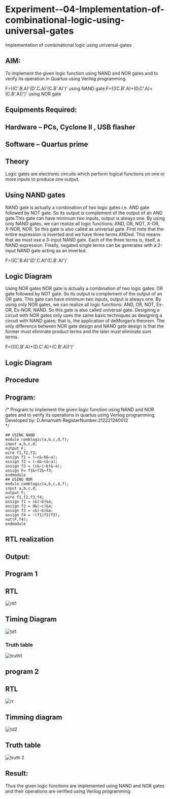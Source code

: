 # Experiment--04-Implementation-of-combinational-logic-using-universal-gates
Implementation of combinational logic using universal-gates
 
## AIM:
To implement the given logic function using NAND and NOR gates and to verify its operation in Quartus using Verilog programming.

F=((C'.B.A)'(D'.C.A)'(C.B'.A)')' using NAND gate
F=(((C.B'.A)+(D.C'.A)+(C.B'.A))')' using NOR gate
## Equipments Required:
## Hardware – PCs, Cyclone II , USB flasher
## Software – Quartus prime


## Theory
Logic gates are electronic circuits which perform logical functions on one or more inputs to produce one output. 

## Using NAND gates
NAND gate is actually a combination of two logic gates i.e. AND gate followed by NOT gate. So its output is complement of the output of an AND gate.This gate can have minimum two inputs, output is always one. By using only NAND gates, we can realize all logic functions: AND, OR, NOT, X-OR, X-NOR, NOR. So this gate is also called as universal gate. First note that the entire expression is inverted and we have three terms ANDed. This means that we must use a 3-input NAND gate. Each of the three terms is, itself, a NAND expression. Finally, negated single terms can be generates with a 2-input NAND gate acting as an inverted.

F=((C'.B.A)'(D'.C.A)'(C.B'.A)')'

## Logic Diagram

Using NOR gates
NOR gate is actually a combination of two logic gates: OR gate followed by NOT gate. So its output is complement of the output of an OR gate. This gate can have minimum two inputs, output is always one. By using only NOR gates, we can realize all logic functions: AND, OR, NOT, Ex-OR, Ex-NOR, NAND. So this gate is also called universal gate. Designing a circuit with NOR gates only uses the same basic techniques as designing a circuit with NAND gates; that is, the application of deMorgan’s theorem. The only difference between NOR gate design and NAND gate design is that the former must eliminate product terms and the later must eliminate sum terms.

F=(((C.B'.A)+(D.C'.A)+(C.B'.A))')'

## Logic Diagram
## Procedure
## Program:
/*
Program to implement the given logic function using NAND and NOR gates and to verify its operations in quartus using Verilog programming.
Developed by: D.Amarnath 
RegisterNumber:212221240012  
*/
```
## USING NAND
module comblogic(a,b,c,d,f);
input a,b,c,d;
output F;
wire f1,f2,f3;
assign f1 = (~c&~b&~a);
assign f2 = (~d&~c&~a);
assign f3 = (c&~(~b)&~a);
assign F= f1&~f2&~f3;
endmodule
## USING NOR
module comblogic(a,b,c,d,f);
input a,b,c,d;
output F;
wire f1,f2,f3,f4;
assign f1 = c&(~b)&a;
assign f2 = d&(~c)&a;
assign f3 = c&(~b)&a;
assign f4 = ~(f1|f2|f3);
not(F,f4);
endmodule
```
## RTL realization
## Output:
## Program 1
## RTL
![rtl1](https://user-images.githubusercontent.com/94165103/192567224-ada1541e-e61b-4234-9824-a52c7d2c66ed.jpg)
## Timing Diagram
![td1](https://user-images.githubusercontent.com/94165103/192567466-f0e28c9e-fad2-4258-b658-f75fc8d1ae38.jpg)
### Truth table
![truth1](https://user-images.githubusercontent.com/94165103/192567722-90e27bde-89bb-43f1-a2c9-fb096a30a66a.jpg)

## program 2
## RTL
![rr](https://user-images.githubusercontent.com/94165103/192568121-d6d6b3c8-0469-492f-991e-28e7c9241737.jpg)

## Timming diagram
![td2](https://user-images.githubusercontent.com/94165103/192568433-4fc7adb6-5f85-44e8-b7a8-9975f8f41f0f.jpeg)
## Truth table
![truth 2](https://user-images.githubusercontent.com/94165103/192569873-b764f934-0f0e-492d-9d57-473283eabfca.jpg)

## Result:
Thus the given logic functions are implemented using NAND and NOR gates and their operations are verified using Verilog programming.

